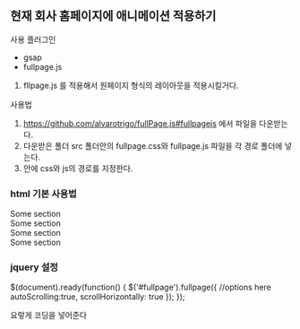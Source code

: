 ## 현재 회사 홈페이지에 애니메이션 적용하기

사용 플러그인

- gsap
- fullpage.js

1. fllpage.js 를 적용해서 원페이지 형식의 레이아웃을 적용시킬거다.


사용법
 1. https://github.com/alvarotrigo/fullPage.js#fullpagejs 에서 파일을 다운받는다. 
 2. 다운받은 폴더 src 폴더안의 fullpage.css와 fullpage.js 파일을 각 경로 폴더에 넣는다. 
 3. <head></> 안에 css와 js의 경로를 지정한다. 
 
 ### html 기본 사용법 
 
<div id="fullpage">
	<div class="section">Some section</div>
	<div class="section">Some section</div>
	<div class="section">Some section</div>
	<div class="section">Some section</div>
</div>



### jquery 설정

$(document).ready(function() {
	$('#fullpage').fullpage({
		//options here
		autoScrolling:true,
		scrollHorizontally: true
	});	
});

요렇게 코딩을 넣어준다 
